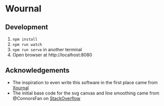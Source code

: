# Wournal

## Development

1. `npm install`
2. `npm run watch`
3. `npm run serve` in another terminal
4. Open browser at http://localhost:8080

## Acknowledgements

- The inspiration to even write this software in the first place came from
  [Xournal][ACK1]
- The initial base code for the svg canvas and line smoothing came from
  @ConnorsFan on [StackOverflow][ACK2]

[ACK1]: http://xournal.sourceforge.net/
[ACK2]: https://stackoverflow.com/a/40700068
